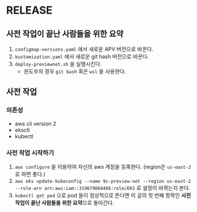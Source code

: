 # RELEASE

## 사전 작업이 끝난 사람들을 위한 요약

1. `configmap-versions.yaml` 에서 새로운 APV 버전으로 바꾼다.
2. `kustomization.yaml` 에서 새로운 git hash 버전으로 바꾼다.
3. `deploy-previewnet.sh` 을 실행시킨다.
    - 윈도우의 경우 `git bash` 혹은 `wsl` 을 사용한다.

## 사전 작업
### 의존성
- aws cli version 2
- eksctl
- kubectl

### 사전 작업 시작하기
1. `aws configure` 을 이용하여 자신의 aws 계정을 등록한다. (region은 `us-east-2` 로 하면 좋다.)
2. `aws eks update-kubeconfig --name 9c-preview-net --region us-east-2 --role-arn arn:aws:iam::319679068466:role/EKS` 로 설정이 바뀌는지 본다.
3. `kubectl get pod` 으로 pod 들이 정상적으로 뜬다면 이 글의 첫 번째 항목인 **사전 작업이 끝난 사람들을 위한 요약**으로 돌아간다.
